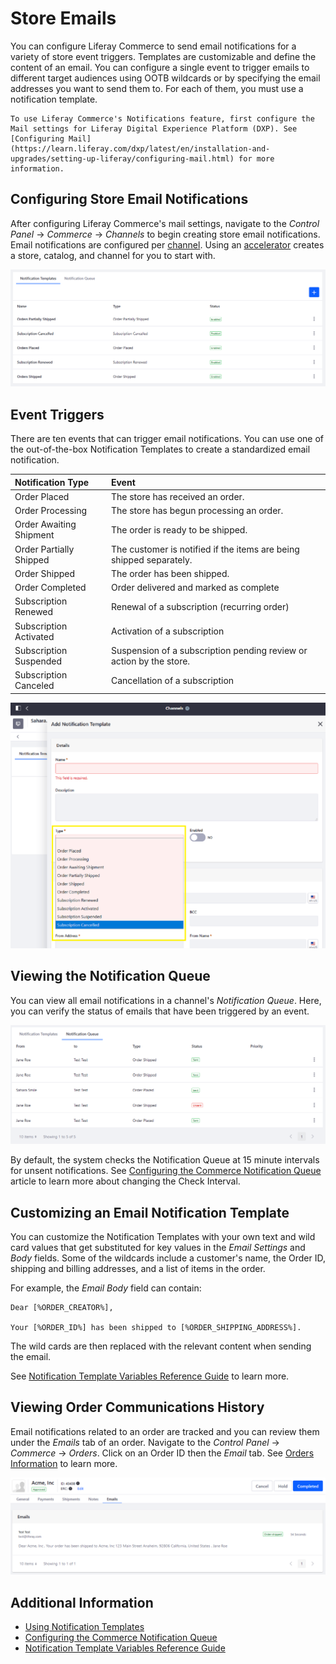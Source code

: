 # Store Emails

You can configure Liferay Commerce to send email notifications for a variety of store event triggers. Templates are customizable and define the content of an email. You can configure a single event to trigger emails to different target audiences using OOTB wildcards or by specifying the email addresses you want to send them to. For each of them, you must use a notification template.

```{note}
To use Liferay Commerce's Notifications feature, first configure the Mail settings for Liferay Digital Experience Platform (DXP). See [Configuring Mail](https://learn.liferay.com/dxp/latest/en/installation-and-upgrades/setting-up-liferay/configuring-mail.html) for more information.
```

## Configuring Store Email Notifications

After configuring Liferay Commerce's mail settings, navigate to the _Control Panel_ &rarr; _Commerce_ &rarr; _Channels_ to begin creating store email notifications. Email notifications are configured per [channel](../../store-management/channels/introduction-to-channels.md). Using an [accelerator](../../starting-a-store/accelerators.md) creates a store, catalog, and channel for you to start with.

![The Notification Templates available out-of-the-box.](./store-emails/images/02.png)

## Event Triggers

There are ten events that can trigger email notifications. You can use one of the out-of-the-box Notification Templates to create a standardized email notification.

| Notification Type | Event |
| :--- | :---|
| Order Placed | The store has received an order. |
| Order Processing | The store has begun processing an order. |
| Order Awaiting Shipment | The order is ready to be shipped. |
| Order Partially Shipped | The customer is notified if the items are being shipped separately. |
| Order Shipped | The order has been shipped. |
| Order Completed | Order delivered and marked as complete |
| Subscription Renewed | Renewal of a subscription (recurring order) |
| Subscription Activated | Activation of a subscription |
| Subscription Suspended | Suspension of a subscription pending review or action by the store. |
| Subscription Canceled | Cancellation of a subscription |

![Configuring a Notification Templates for a Channel.](./store-emails/images/01.png)

## Viewing the Notification Queue

You can view all email notifications in a channel's _Notification Queue_. Here, you can verify the status of emails that have been triggered by an event.

![The Notification Queue contains a list of the triggered notifications.](./store-emails/images/03.png)

By default, the system checks the Notification Queue at 15 minute intervals for unsent notifications. See [Configuring the Commerce Notification Queue](./configuring-the-commerce-notification-queue.md) article to learn more about changing the Check Interval.

## Customizing an Email Notification Template

You can customize the Notification Templates with your own text and wild card values that get substituted for key values in the _Email Settings_ and _Body_ fields. Some of the wildcards include a customer's name, the Order ID, shipping and billing addresses, and a list of items in the order.

For example, the _Email Body_ field can contain:

```
Dear [%ORDER_CREATOR%],

Your [%ORDER_ID%] has been shipped to [%ORDER_SHIPPING_ADDRESS%].
```

The wild cards are then replaced with the relevant content when sending the email.

See [Notification Template Variables Reference Guide](./notification-template-variables-reference-guide.md) to learn more.

## Viewing Order Communications History

Email notifications related to an order are tracked and you can review them under the *Emails* tab of an order. Navigate to the _Control Panel_ &rarr; _Commerce_ &rarr; _Orders_. Click on an Order ID then the _Email_ tab. See [Orders Information](../../order-management/orders/order-information.md) to learn more.

![You can view the triggered notification under the Emails tab of an Order.](./store-emails/images/04.png)

## Additional Information

* [Using Notification Templates](./using-notification-templates.md)
* [Configuring the Commerce Notification Queue](./configuring-the-commerce-notification-queue.md)
* [Notification Template Variables Reference Guide](./notification-template-variables-reference-guide.md)
